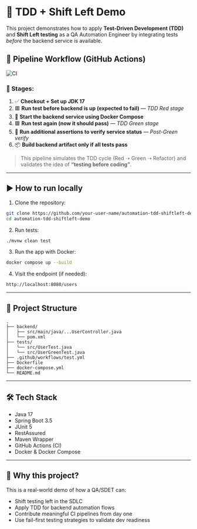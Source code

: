 # 🧪 TDD + Shift Left Demo

This project demonstrates how to apply **Test-Driven Development (TDD)** and **Shift Left testing** as a QA Automation Engineer by integrating tests *before* the backend service is available.

## 🔁 Pipeline Workflow (GitHub Actions)

![CI](https://github.com/your-user-name/automation-tdd-shiftleft-demo/actions/workflows/test.yml/badge.svg)

### 🔄 Stages:

1. ✅ **Checkout + Set up JDK 17**
2. 🟥 **Run test before backend is up (expected to fail)** — *TDD Red stage*
3. 🚀 **Start the backend service using Docker Compose**
4. 🟩 **Run test again (now it should pass)** — *TDD Green stage*
5. 🧪 **Run additional assertions to verify service status** — *Post-Green verify*
6. 📦 **Build backend artifact only if all tests pass**

> This pipeline simulates the TDD cycle (Red ➝ Green ➝ Refactor) and validates the idea of **“testing before coding”**.

---

## ▶️ How to run locally

1. Clone the repository:

```bash
git clone https://github.com/your-user-name/automation-tdd-shiftleft-demo.git
cd automation-tdd-shiftleft-demo
```

2. Run tests:

```bash
./mvnw clean test
```

3. Run the app with Docker:

```bash
docker compose up --build
```

4. Visit the endpoint (if needed):

```
http://localhost:8080/users
```

---

## 📁 Project Structure

```
.
├── backend/
│   ├── src/main/java/...UserController.java
│   └── pom.xml
├── tests/
│   └── src/UserTest.java
│   └── src/UserGreenTest.java
├── .github/workflows/test.yml
├── Dockerfile
├── docker-compose.yml
└── README.md
```

---

## 🛠 Tech Stack

- Java 17
- Spring Boot 3.5
- JUnit 5
- RestAssured
- Maven Wrapper
- GitHub Actions (CI)
- Docker & Docker Compose

---

## 📌 Why this project?

This is a real-world demo of how a QA/SDET can:

- Shift testing left in the SDLC
- Apply TDD for backend automation flows
- Contribute meaningful CI pipelines from day one
- Use fail-first testing strategies to validate dev readiness
